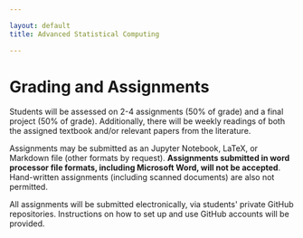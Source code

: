 ```yaml
---

layout: default
title: Advanced Statistical Computing

---
```


# Grading and Assignments

Students will be assessed on 2-4 assignments (50% of grade) and a final project (50% of grade). Additionally, there will be weekly readings of both the assigned textbook and/or relevant papers from the literature.

Assignments may be submitted as an Jupyter Notebook, LaTeX, or Markdown file (other formats by request). **Assignments submitted in word processor file formats, including Microsoft Word, will not be accepted**. Hand-written assignments (including scanned documents) are also not permitted.

All assignments will be submitted electronically, via students' private GitHub repositories. Instructions on how to set up and use GitHub accounts will be provided.
